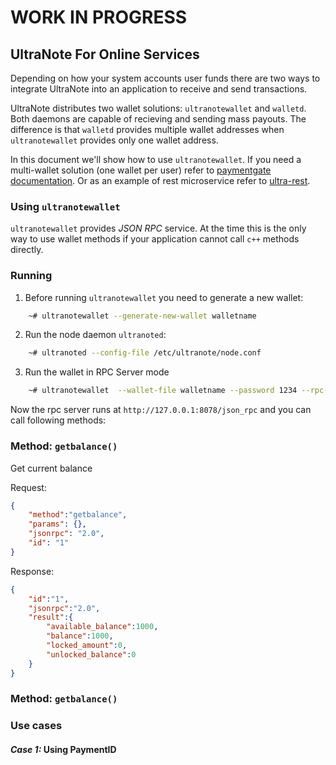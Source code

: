 # WORK IN PROGRESS
## UltraNote For Online Services 

Depending on how your system accounts user funds there are two ways to integrate UltraNote into an application to receive and send transactions.

UltraNote distributes two wallet solutions: `ultranotewallet` and `walletd`. Both daemons are capable of recieving and sending mass payouts. The difference is that `walletd` provides multiple wallet addresses when `ultranotewallet` provides only one wallet address. 

In this document we'll show how to use  `ultranotewallet`. If you need a multi-wallet solution (one wallet per user) refer to [paymentgate documentation](./paymentgate.md). Or as an example of rest microservice refer to [ultra-rest](https://github.com/xun-project/ultra-rest).



### Using `ultranotewallet`

`ultranotewallet` provides *JSON RPC* service. At the time this is the only way to use wallet methods if your application cannot call `c++` methods directly. 


### Running

1. Before running `ultranotewallet` you need to generate a new wallet:

```sh
	~# ultranotewallet --generate-new-wallet walletname

```

2. Run the node daemon `ultranoted`:

```sh
	~# ultranoted --config-file /etc/ultranote/node.conf
```   

3. Run the wallet in RPC Server mode

```sh
	~# ultranotewallet  --wallet-file walletname --password 1234 --rpc-bind-port 8078 --rpc-user test --rpc-password 1234
``` 

Now the rpc server runs at `http://127.0.0.1:8078/json_rpc` and you can call following methods:


### Method: `getbalance()`
Get current balance

Request:
```json
{
	"method":"getbalance", 
	"params": {},
	"jsonrpc": "2.0", 
	"id": "1"
}
```


Response:
```json
{
	"id":"1",
	"jsonrpc":"2.0",
	"result":{
		"available_balance":1000,
		"balance":1000,
		"locked_amount":0,
		"unlocked_balance":0
	}
}
```


### Method: `getbalance()`



### Use cases

#### _Case 1:_ Using PaymentID 
